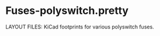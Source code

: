 
Fuses-polyswitch.pretty
=======================

LAYOUT FILES: KiCad footprints for various polyswitch fuses.

